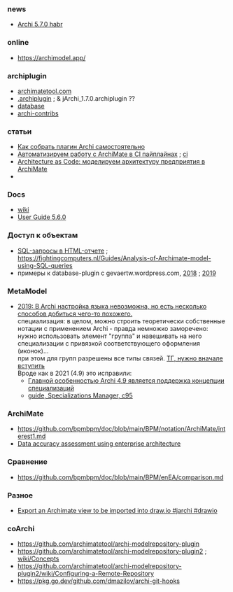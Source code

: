 ### news
- [Archi 5.7.0 habr](https://habr.com/ru/news/951196/)
### online
- https://archimodel.app/
### archiplugin
- [archimatetool.com](https://www.archimatetool.com/plugins/)
- [.archiplugin](https://github.com/manusasi/web?ysclid=mc2vx9olpk844575136) ; & jArchi_1.7.0.archiplugin ??
- [database](https://github.com/archi-contribs/database-plugin)  
- [archi-contribs](https://github.com/orgs/archi-contribs/repositories?type=all)

### статьи
- [Как собрать плагин Archi самостоятельно](https://habr.com/ru/articles/956082/)
- [Автоматизируем работу с ArchiMate в CI пайплайнах](https://habr.com/ru/articles/583314/) ; [ci](https://habr.com/ru/companies/automacon/articles/862552/)
- [Architecture as Code: моделируем архитектуру предприятия в ArchiMate](https://habr.com/ru/companies/otus/articles/885594/)
- 
### Docs
- [wiki](https://github.com/archimatetool/archi/wiki)
- [User Guide 5.6.0](https://www.archimatetool.com/downloads/archi/Archi%20User%20Guide.pdf)

### Доступ к объектам
- [SQL-запросы в HTML-отчете](https://github.com/archimatetool/archi/wiki/SQL-queries-in-the-HTML-report) ; https://fightingcomputers.nl/Guides/Analysis-of-Archimate-model-using-SQL-queries
- примеры к database-plugin с gevaertw.wordpress.com, [2018](https://gevaertw.wordpress.com/2018/12/10/querying-the-archi-db-to-get-relations/) ; [2019](https://gevaertw.wordpress.com/2019/08/09/generating-sql-queries-for-the-archi-database/)

### MetaModel
- [2019: В Archi настройка языка невозможна, но есть несколько способов добиться чего-то похожего.](https://github.com/archimatetool/archi/wiki/ArchiMate-language-customization-in-Archi)  
специализация:  в целом, можно строить теоретически собственные нотации с применением Archi - правда немножко заморечено:  
нужно использовать элемент "группа" и навешивать на него специализации с привязкой соответствующего оформления (иконок)...   
при этом для групп разрешены все типы связей. [ТГ, нужно вначале вступить](https://t.me/c/1304614627/29136)  
Вроде как в 2021 (4.9) это исправили: 
  - [Главной особенностью Archi 4.9 является поддержка концепции специализаций](https://www.archimatetool.com/blog/2021/10/12/archi-4-9/)
  - [guide, Specializations Manager, c95](https://www.archimatetool.com/downloads/archi/Archi%20User%20Guide.pdf#page=95)

### ArchiMate
- https://github.com/bpmbpm/doc/blob/main/BPM/notation/ArchiMate/interest1.md
- [Data accuracy assessment using enterprise architecture](https://www.researchgate.net/publication/220478871_Data_accuracy_assessment_using_enterprise_architecture)  

### Сравнение
- https://github.com/bpmbpm/doc/blob/main/BPM/enEA/comparison.md
### Разное
- [Export an Archimate view to be imported into draw.io #jarchi #drawio](https://gist.github.com/pmduque/68a6fd0f23112fe27392833f4de0b6e5)
### coArchi
- https://github.com/archimatetool/archi-modelrepository-plugin
- https://github.com/archimatetool/archi-modelrepository-plugin2 ; [wiki/Concepts](https://github.com/archimatetool/archi-modelrepository-plugin2/wiki/Concepts)
- https://github.com/archimatetool/archi-modelrepository-plugin2/wiki/Configuring-a-Remote-Repository
- https://pkg.go.dev/github.com/dmazilov/archi-git-hooks
